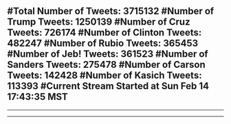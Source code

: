 #Total Number of Tweets: 3715132 
#Number of Trump Tweets: 1250139
#Number of Cruz Tweets: 726174
#Number of Clinton Tweets: 482247
#Number of Rubio Tweets: 365453
#Number of Jeb! Tweets: 361523
#Number of Sanders Tweets: 275478
#Number of Carson Tweets: 142428
#Number of Kasich Tweets: 113393
#Current Stream Started at Sun Feb 14 17:43:35 MST
---
---
---
